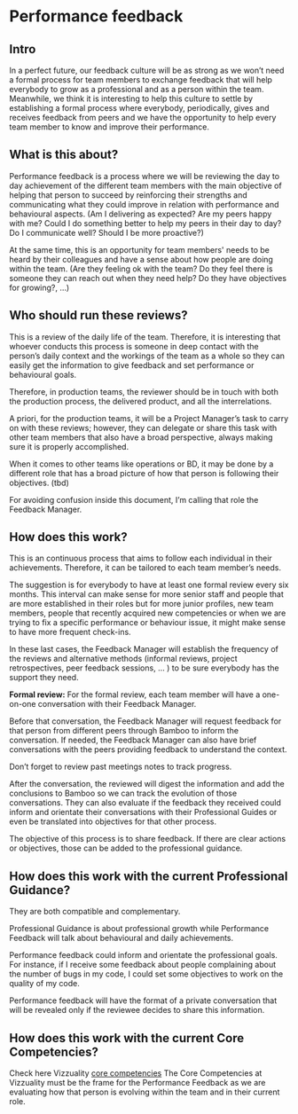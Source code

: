 # Performance feedback

## Intro

In a perfect future, our feedback culture will be as strong as we won’t need a formal process for team members to exchange feedback that will help everybody to grow as a professional and as a person within the team. 
Meanwhile, we think it is interesting to help this culture to settle by establishing a formal process where everybody, periodically, gives and receives feedback from peers and we have the opportunity to help every team member to know and improve their performance.

## What is this about?

Performance feedback is a process where we will be reviewing the day to day achievement of the different team members with the main objective of helping that person to succeed by reinforcing their strengths and communicating what they could improve in relation with performance and behavioural aspects. (Am I delivering as expected? Are my peers happy with me? Could I do something better to help my peers in their day to day? Do I communicate well? Should I be more proactive?)

At the same time, this is an opportunity for team members' needs to be heard by their colleagues and have a sense about how people are doing within the team. (Are they feeling ok with the team? Do they feel there is someone they can reach out when they need help? Do they have objectives for growing?, …)

## Who should run these reviews?
This is a review of the daily life of the team. Therefore, it is interesting that whoever conducts this process is someone in deep contact with the person’s daily context and the workings of the team as a whole so they can easily get the information to give feedback and set performance or behavioural goals. 

Therefore, in production teams, the reviewer should be in touch with both the production process, the delivered product, and all the interrelations.

A priori, for the production teams, it will be a Project Manager’s task to carry on with these reviews; however, they can delegate or share this task with other team members that also have a broad perspective, always making sure it is properly accomplished. 

When it comes to other teams like operations or BD, it may be done by a different role that has a broad picture of how that person is following their objectives. (tbd)

For avoiding confusion inside this document, I’m calling that role the Feedback Manager. 

## How does this work?

This is an continuous process that aims to follow each individual in their achievements. Therefore, it can be tailored to each team member’s needs. 

The suggestion is for everybody to have at least one formal review every six months. This interval can make sense for more senior staff and people that are more established in their roles but for more junior profiles, new team members, people that recently acquired new competencies or when we are trying to fix a specific performance or behaviour issue, it might make sense to have more frequent check-ins. 

In these last cases, the Feedback Manager will establish the frequency of the reviews and alternative methods (informal reviews, project retrospectives, peer feedback sessions, … ) to be sure everybody has the support they need. 

**Formal review:**
For the formal review, each team member will have a one-on-one conversation with their Feedback Manager. 

Before that conversation, the Feedback Manager will request feedback for that person from different peers through Bamboo to inform the conversation. If needed, the Feedback Manager can also have brief conversations with the peers providing feedback to understand the context. 

Don’t forget to review past meetings notes to track progress. 

After the conversation, the reviewed will digest the information and add the conclusions to Bamboo so we can track the evolution of those conversations. They can also evaluate if the feedback they received could inform and orientate their conversations with their Professional Guides or even be translated into objectives for that other process. 

The objective of this process is to share feedback. If there are clear actions or objectives, those can be added to the professional guidance. 

## How does this work with the current Professional Guidance?

They are both compatible and complementary. 

Professional Guidance is about professional growth while Performance Feedback will talk about behavioural and daily achievements. 

Performance feedback could inform and orientate the professional goals. For instance, if I receive some feedback about people complaining about the number of bugs in my code, I could set some objectives to work on the quality of my code. 

Performance feedback will have the format of a private conversation that will be revealed only if the reviewee decides to share this information. 

## How does this work with the current Core Competencies?

Check here Vizzuality [core competencies](https://docs.google.com/document/d/1ng6H8mzKMt98nUkeJofLgemHIoW2o2xPqZKaKq1Tz1Q/edit)
The Core Competencies at Vizzuality must be the frame for the Performance Feedback as we are evaluating how that person is evolving within the team and in their current role. 

